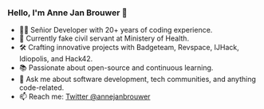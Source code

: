 ### Hello, I'm Anne Jan Brouwer 👋

- 👨‍💻 Señior Developer with 20+ years of coding experience.
- 🏢 Currently fake civil servant at Ministery of Health.
- 🛠️ Crafting innovative projects with Badgeteam, Revspace, IJHack, Idiopolis, and Hack42.
- 📚 Passionate about open-source and continuous learning.
- 💬 Ask me about software development, tech communities, and anything code-related.
- 📫 Reach me: [Twitter @annejanbrouwer](https://twitter.com/annejanbrouwer)

